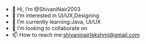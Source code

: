 - 👋 Hi, I’m @ShivaniNair2003
- 👀 I’m interested in UI/UX,Designing
- 🌱 I’m currently learning:Java, UI/UX
- 💞️ I’m looking to collaborate on
- 📫 How to reach me:shivaninairlekshmi@gmail.com

<!---
ShivaniNair2003/ShivaniNair2003 is a ✨ special ✨ repository because its `README.md` (this file) appears on your GitHub profile.
You can click the Preview link to take a look at your changes.
--->
